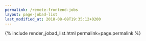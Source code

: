 ```yaml
---
permalink: /remote-frontend-jobs
layout: page-jobad-list
last_modified_at: 2018-08-08T19:35:12+0200
---
```

{% include render_jobad_list.html permalink=page.permalink %}
